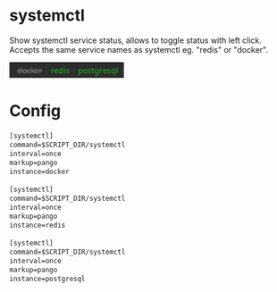 # systemctl

Show systemctl service status, allows to toggle status with left click.
Accepts the same service names as systemctl eg. "redis" or "docker".

![](systemctl.png)

# Config

```
[systemctl]
command=$SCRIPT_DIR/systemctl
interval=once
markup=pango
instance=docker

[systemctl]
command=$SCRIPT_DIR/systemctl
interval=once
markup=pango
instance=redis

[systemctl]
command=$SCRIPT_DIR/systemctl
interval=once
markup=pango
instance=postgresql
```
